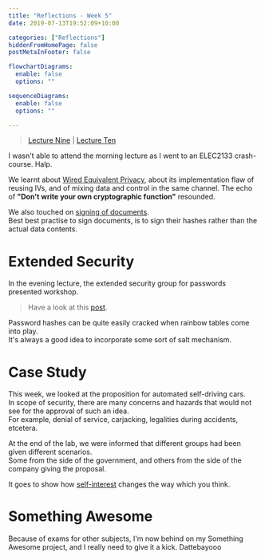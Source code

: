 ```yaml
---
title: "Reflections - Week 5"
date: 2019-07-13T19:52:09+10:00

categories: ["Reflections"]
hiddenFromHomePage: false
postMetaInFooter: false

flowchartDiagrams:
  enable: false
  options: ""

sequenceDiagrams: 
  enable: false
  options: ""

---
```


> [Lecture Nine](../lec09) | [Lecture Ten](../lec10)

I wasn't able to attend the morning lecture as I went to an ELEC2133 crash-course. Halp.

We learnt about [Wired Equivalent Privacy](../lec09), about its implementation flaw of reusing IVs, and of mixing data and control in the same channel. The echo of **"Don't write your own cryptographic function"** resounded.

We also touched on [signing of documents](../lec10#signing-documents).  
Best best practise to sign documents, is to sign their hashes rather than the actual data contents.

# Extended Security

In the evening lecture, the extended security group for passwords presented workshop.  

> Have a look at this [post](../passwords).

Password hashes can be quite easily cracked when rainbow tables come into play.  
It's always a good idea to incorporate some sort of salt mechanism.

# Case Study

This week, we looked at the proposition for automated self-driving cars.  
In scope of security, there are many concerns and hazards that would not see for the approval of such an idea.  
For example, denial of service, carjacking, legalities during accidents, etcetera.  

At the end of the lab, we were informed that different groups had been given different scenarios.  
Some from the side of the government, and others from the side of the company giving the proposal.

It goes to show how [self-interest](../weakness-of-the-week-02) changes the way which you think.

# Something Awesome

Because of exams for other subjects, I'm now behind on my Something Awesome project, and I really need to give it a kick. Dattebayooo
